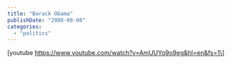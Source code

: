 ```yaml
---
title: "Barack Obama"
publishDate: "2008-08-08"
categories: 
  - "politics"
---
```


\[youtube https://www.youtube.com/watch?v=AmUUYo9o9eg&hl=en&fs=1\]
